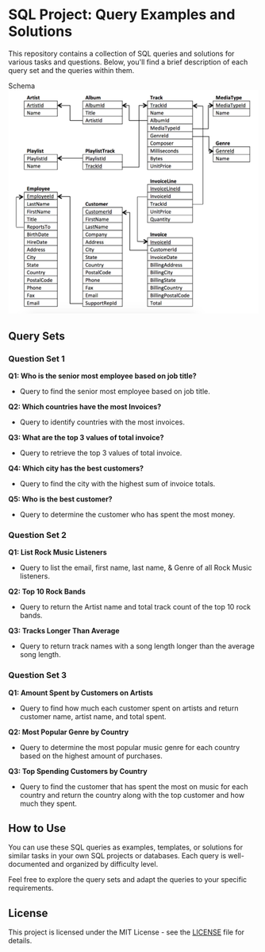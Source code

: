 # SQL Project: Query Examples and Solutions

This repository contains a collection of SQL queries and solutions for various tasks and questions. Below, you'll find a brief description of each query set and the queries within them.

Schema
![Database Schema](image.png)

## Query Sets

### Question Set 1 

**Q1: Who is the senior most employee based on job title?**
- Query to find the senior most employee based on job title.

**Q2: Which countries have the most Invoices?**
- Query to identify countries with the most invoices.

**Q3: What are the top 3 values of total invoice?**
- Query to retrieve the top 3 values of total invoice.

**Q4: Which city has the best customers?**
- Query to find the city with the highest sum of invoice totals.

**Q5: Who is the best customer?**
- Query to determine the customer who has spent the most money.

### Question Set 2 

**Q1: List Rock Music Listeners**
- Query to list the email, first name, last name, & Genre of all Rock Music listeners.

**Q2: Top 10 Rock Bands**
- Query to return the Artist name and total track count of the top 10 rock bands.

**Q3: Tracks Longer Than Average**
- Query to return track names with a song length longer than the average song length.

### Question Set 3 

**Q1: Amount Spent by Customers on Artists**
- Query to find how much each customer spent on artists and return customer name, artist name, and total spent.

**Q2: Most Popular Genre by Country**
- Query to determine the most popular music genre for each country based on the highest amount of purchases.

**Q3: Top Spending Customers by Country**
- Query to find the customer that has spent the most on music for each country and return the country along with the top customer and how much they spent.

## How to Use

You can use these SQL queries as examples, templates, or solutions for similar tasks in your own SQL projects or databases. Each query is well-documented and organized by difficulty level.

Feel free to explore the query sets and adapt the queries to your specific requirements.

## License

This project is licensed under the MIT License - see the [LICENSE](LICENSE) file for details.

